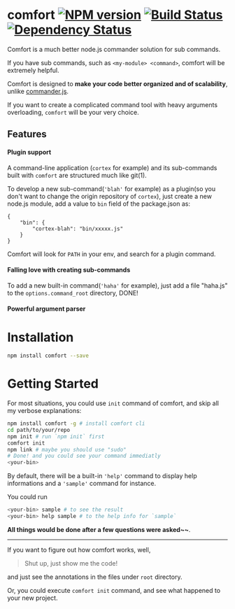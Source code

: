 # comfort [![NPM version](https://badge.fury.io/js/comfort.png)](http://badge.fury.io/js/comfort) [![Build Status](https://travis-ci.org/kaelzhang/node-comfort.png?branch=master)](https://travis-ci.org/kaelzhang/node-comfort) [![Dependency Status](https://gemnasium.com/kaelzhang/node-comfort.png)](https://gemnasium.com/kaelzhang/node-comfort)

Comfort is a much better node.js commander solution for sub commands.

If you have sub commands, such as `<my-module> <command>`, comfort will be extremely helpful.
 
Comfort is designed to **make your code better organized and of scalability**, unlike [commander.js](https://github.com/visionmedia/commander.js).

If you want to create a complicated command tool with heavy arguments overloading, `comfort` will be your very choice.

## Features

#### Plugin support

A command-line application (`cortex` for example) and its sub-commands built with `comfort` are structured much like git(1).

To develop a new sub-command(`'blah'` for example) as a plugin(so you don't want to change the origin repository of `cortex`), just create a new node.js module, add a value to `bin` field of the package.json as:

```
{
	"bin": {
		"cortex-blah": "bin/xxxxx.js"
	}
}
```
Comfort will look for `PATH` in your env, and search for a plugin command.

#### Falling love with creating sub-commands

To add a new built-in command(`'haha'` for example), just add a file "haha.js" to the `options.command_root` directory, DONE!

#### Powerful argument parser


# Installation

```bash
npm install comfort --save
```

# Getting Started

For most situations, you could use `init` command of comfort, and skip all my verbose explanations:

```bash
npm install comfort -g # install comfort cli
cd path/to/your/repo
npm init # run `npm init` first
comfort init
npm link # maybe you should use "sudo"
# Done! and you could see your command immediatly
<your-bin>
```

By default, there will be a built-in `'help'` command to display help informations and a `'sample'` command for instance. 

You could run

```bash
<your-bin> sample # to see the result
<your-bin> help sample # to the help info for `sample`
```
	
**All things would be done after a few questions were asked~~**.

****
	
If you want to figure out how comfort works, well, 
	
> Shut up, just show me the code!

and just see the annotations in the files under `root` directory.

Or, you could execute `comfort init` command, and see what happened to your new project.

